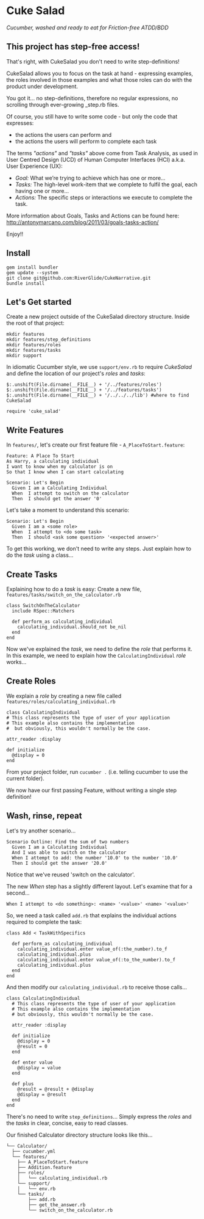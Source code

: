 # Cuke Salad 

_Cucumber, washed and ready to eat for Friction-free ATDD/BDD_

## This project has step-free access!

That's right, with CukeSalad you don't need to write step-definitions!

CukeSalad allows you to focus on the task at hand - expressing examples, the roles involved in those examples and what those roles can do with the product under development.

You got it... no step-definitions, therefore no regular expressions, no scrolling through ever-growing _step.rb files.

Of course, you still have to write some code - but only the code that expresses:

* the actions the users can perform and 
* the actions the users will perform to complete each task

The terms *"actions"* and *"tasks"* above come from Task Analysis, as used in User Centred Design (UCD) of Human Computer Interfaces (HCI) a.k.a. User Experience (UX):

* *Goal:* What we’re trying to achieve which has one or more…
* *Tasks:* The high-level work-item that we complete to fulfil the goal, each having one or more…
* *Actions:* The specific steps or interactions we execute to complete the task.

More information about Goals, Tasks and Actions can be found here:
http://antonymarcano.com/blog/2011/03/goals-tasks-action/

Enjoy!!

## Install

    gem install bundler
    gem update --system
    git clone git@github.com:RiverGlide/CukeNarrative.git
    bundle install

## Let's Get started

Create a new project outside of the CukeSalad directory structure.
Inside the root of that project:

    mkdir features
    mkdir features/step_definitions
    mkdir features/roles
    mkdir features/tasks
    mkdir support

In idiomatic Cucumber style, we use `support/env.rb` to require _CukeSalad_ and
define the location of our project's _roles_ and _tasks_:

    $:.unshift(File.dirname(__FILE__) + '/../features/roles')
    $:.unshift(File.dirname(__FILE__) + '/../features/tasks')
    $:.unshift(File.dirname(__FILE__) + '/../../../lib') #where to find CukeSalad

    require 'cuke_salad'

## Write Features

In `features/`, let's create our first feature file - `A_PlaceToStart.feature`:

    Feature: A Place To Start
    As Harry, a calculating individual
    I want to know when my calculator is on
    So that I know when I can start calculating

    Scenario: Let's Begin
      Given I am a Calculating Individual
      When  I attempt to switch on the calculator
      Then  I should get the answer '0'

Let's take a moment to understand this scenario:

    Scenario: Let's Begin
      Given I am a <some role>
      When  I attempt to <do some task>
      Then  I should <ask some question> '<expected answer>'

To get this working, we don't need to write any steps. 
Just explain how to do the _task_ using a class...

## Create Tasks

Explaining how to do a _task_ is easy: 
Create a new file, `features/tasks/switch_on_the_calculator.rb`

    class SwitchOnTheCalculator
      include RSpec::Matchers
  
      def perform_as calculating_individual
        calculating_individual.should_not be_nil
      end
    end

Now we've explained the _task_, we need to define the _role_ that performs it. In
this example, we need to explain how the `CalculatingIndividual` _role_ works...

## Create Roles

We explain a _role_ by creating a new file 
called `features/roles/calculating_individual.rb`

    class CalculatingIndividual
    # This class represents the type of user of your application
    # This example also contains the implementation
    #  but obviously, this wouldn't normally be the case.
  
    attr_reader :display
  
    def initialize
      @display = 0
    end
  
From your project folder, run `cucumber .` (i.e. telling cucumber to use the current folder). 

We now have our first passing Feature, without writing a single step definition!

## Wash, rinse, repeat

Let's try another scenario...

    Scenario Outline: Find the sum of two numbers
      Given I am a Calculating Individual
      And I was able to switch on the calculator
      When I attempt to add: the number '10.0' to the number '10.0'
      Then I should get the answer '20.0'

Notice that we've reused 'switch on the calculator'. 

The new _When_ step has a slightly different layout. 
Let's examine that for a second...

    When I attempt to <do something>: <name> '<value>' <name> '<value>'

So, we need a task called `add.rb` that explains the individual actions required to complete the task:

    class Add < TaskWithSpecifics

      def perform_as calculating_individual
        calculating_individual.enter value_of(:the_number).to_f
        calculating_individual.plus
        calculating_individual.enter value_of(:to_the_number).to_f
        calculating_individual.plus
      end
    end

And then modify our `calculating_individual.rb` to receive those calls...

    class CalculatingIndividual
      # This class represents the type of user of your application
      # This example also contains the implementation
      # but obviously, this wouldn't normally be the case.
  
      attr_reader :display
  
      def initialize
        @display = 0
        @result = 0
      end
  
      def enter value
        @display = value
      end
  
      def plus
        @result = @result + @display
        @display = @result
      end
    end

There's no need to write `step_definitions`... 
Simply express the _roles_ and the _tasks_ in clear, 
concise, easy to read classes.

Our finished Calculator directory structure looks like this...

    └── Calculator/
      ├── cucumber.yml
      └── features/
        ├── A_PlaceToStart.feature
        ├── Addition.feature
        ├── roles/
        │   └── calculating_individual.rb
        └── support/
        │   └── env.rb
        └── tasks/
            ├── add.rb
            ├── get_the_answer.rb
            └── switch_on_the_calculator.rb
